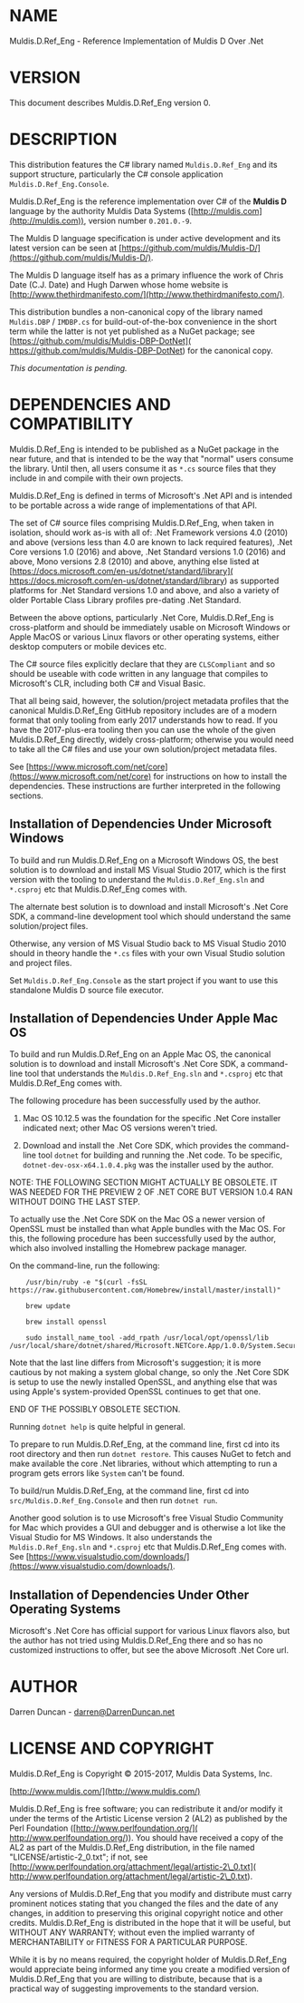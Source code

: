 # NAME

Muldis.D.Ref\_Eng -
Reference Implementation of Muldis D Over .Net

# VERSION

This document describes Muldis.D.Ref\_Eng version 0.

# DESCRIPTION

This distribution features the C\# library named `Muldis.D.Ref_Eng` and
its support structure, particularly the C\# console
application `Muldis.D.Ref_Eng.Console`.

Muldis.D.Ref\_Eng is the reference implementation over C\# of the **Muldis
D** language by the authority Muldis Data Systems
([http://muldis.com](http://muldis.com)), version number `0.201.0.-9`.

The Muldis D language specification is under active development and its
latest version can be seen at
[https://github.com/muldis/Muldis-D/](https://github.com/muldis/Muldis-D/).

The Muldis D language itself has as a primary influence the work of Chris
Date (C.J. Date) and Hugh Darwen whose home website is
[http://www.thethirdmanifesto.com/](http://www.thethirdmanifesto.com/).

This distribution bundles a non-canonical copy of the library
named `Muldis.DBP` / `IMDBP.cs` for build-out-of-the-box
convenience in the short term while the latter is not yet published as a
NuGet package; see [https://github.com/muldis/Muldis-DBP-DotNet](
https://github.com/muldis/Muldis-DBP-DotNet) for the canonical copy.

*This documentation is pending.*

# DEPENDENCIES AND COMPATIBILITY

Muldis.D.Ref\_Eng is intended to be published as a NuGet package in the
near future, and that is intended to be the way that "normal" users consume
the library.  Until then, all users consume it as `*.cs` source files
that they include in and compile with their own projects.

Muldis.D.Ref\_Eng is defined in terms of Microsoft's .Net API and is
intended to be portable across a wide range of implementations of that API.

The set of C\# source files comprising Muldis.D.Ref\_Eng, when taken in
isolation, should work as-is with all of:  .Net Framework versions 4.0
(2010) and above (versions less than 4.0 are known to lack required
features), .Net Core versions 1.0 (2016) and above, .Net Standard versions
1.0 (2016) and above, Mono versions 2.8 (2010) and above, anything else
listed at [https://docs.microsoft.com/en-us/dotnet/standard/library](
https://docs.microsoft.com/en-us/dotnet/standard/library) as supported
platforms for .Net Standard versions 1.0 and above, and also a variety of
older Portable Class Library profiles pre-dating .Net Standard.

Between the above options, particularly .Net Core, Muldis.D.Ref\_Eng is
cross-platform and should be immediately usable on Microsoft Windows or
Apple MacOS or various Linux flavors or other operating systems, either
desktop computers or mobile devices etc.

The C\# source files explicitly declare that they are `CLSCompliant`
and so should be useable with code written in any language that compiles to
Microsoft's CLR, including both C\# and Visual Basic.

That all being said, however, the solution/project metadata profiles that
the canonical Muldis.D.Ref\_Eng GitHub repository includes are of a modern
format that only tooling from early 2017 understands how to read.  If you
have the 2017-plus-era tooling then you can use the whole of the given
Muldis.D.Ref\_Eng directly, widely cross-platform; otherwise you would need
to take all the C\# files and use your own solution/project metadata files.

See [https://www.microsoft.com/net/core](https://www.microsoft.com/net/core)
for instructions on how to install the dependencies.  These instructions
are further interpreted in the following sections.

## Installation of Dependencies Under Microsoft Windows

To build and run Muldis.D.Ref\_Eng on a Microsoft Windows OS, the best
solution is to download and install MS Visual Studio 2017, which is the
first version with the tooling to understand the `Muldis.D.Ref_Eng.sln`
and `*.csproj` etc that Muldis.D.Ref\_Eng comes with.

The alternate best solution is to download and install Microsoft's .Net
Core SDK, a command-line development tool which should understand the same
solution/project files.

Otherwise, any version of MS Visual Studio back to MS Visual Studio 2010
should in theory handle the `*.cs` files with your own Visual Studio
solution and project files.

Set `Muldis.D.Ref_Eng.Console` as the start project if you want to use
this standalone Muldis D source file executor.

## Installation of Dependencies Under Apple Mac OS

To build and run Muldis.D.Ref\_Eng on an Apple Mac OS, the canonical
solution is to download and install Microsoft's .Net Core SDK, a
command-line tool that understands the `Muldis.D.Ref_Eng.sln`
and `*.csproj` etc that Muldis.D.Ref\_Eng comes with.

The following procedure has been successfully used by the author.

1. Mac OS 10.12.5 was the foundation for the specific .Net Core installer
indicated next; other Mac OS versions weren't tried.

2. Download and install the .Net Core SDK, which provides the command-line
tool `dotnet` for building and running the .Net code.  To be
specific, `dotnet-dev-osx-x64.1.0.4.pkg` was the
installer used by the author.

NOTE: THE FOLLOWING SECTION MIGHT ACTUALLY BE OBSOLETE.  IT WAS NEEDED FOR
THE PREVIEW 2 OF .NET CORE BUT VERSION 1.0.4 RAN WITHOUT DOING THE LAST STEP.

To actually use the .Net Core SDK on the Mac OS a newer version of OpenSSL
must be installed than what Apple bundles with the Mac OS.  For this, the
following procedure has been successfully used by the author, which also
involved installing the Homebrew package manager.

On the command-line, run the following:

        /usr/bin/ruby -e "$(curl -fsSL https://raw.githubusercontent.com/Homebrew/install/master/install)"

        brew update

        brew install openssl

        sudo install_name_tool -add_rpath /usr/local/opt/openssl/lib /usr/local/share/dotnet/shared/Microsoft.NETCore.App/1.0.0/System.Security.Cryptography.Native.dylib

Note that the last line differs from Microsoft's suggestion; it is more
cautious by not making a system global change, so only the .Net Core SDK is
setup to use the newly installed OpenSSL, and anything else that was using
Apple's system-provided OpenSSL continues to get that one.

END OF THE POSSIBLY OBSOLETE SECTION.

Running `dotnet help` is quite helpful in general.

To prepare to run Muldis.D.Ref\_Eng, at the command line, first cd
into its root directory and then run `dotnet restore`.  This causes
NuGet to fetch and make available the core .Net libraries, without which
attempting to run a program gets errors like `System` can't be found.

To build/run Muldis.D.Ref\_Eng, at the command line, first cd
into `src/Muldis.D.Ref_Eng.Console` and then run `dotnet run`.

Another good solution is to use Microsoft's free Visual Studio Community
for Mac which provides a GUI and debugger and is otherwise a lot like the
Visual Studio for MS Windows.  It also understands the `Muldis.D.Ref_Eng.sln`
and `*.csproj` etc that Muldis.D.Ref\_Eng comes with.  See
[https://www.visualstudio.com/downloads/](https://www.visualstudio.com/downloads/).

## Installation of Dependencies Under Other Operating Systems

Microsoft's .Net Core has official support for various Linux flavors also,
but the author has not tried using Muldis.D.Ref\_Eng there and so has no
customized instructions to offer, but see the above Microsoft .Net Core url.

# AUTHOR

Darren Duncan - darren@DarrenDuncan.net

# LICENSE AND COPYRIGHT

Muldis.D.Ref\_Eng is Copyright © 2015-2017, Muldis Data Systems, Inc.

[http://www.muldis.com/](http://www.muldis.com/)

Muldis.D.Ref\_Eng is free software; you can redistribute it and/or modify
it under the terms of the Artistic License version 2 (AL2) as published by
the Perl Foundation ([http://www.perlfoundation.org/](
http://www.perlfoundation.org/)).  You should have received a copy of the
AL2 as part of the Muldis.D.Ref\_Eng distribution, in the file named
"LICENSE/artistic-2\_0.txt"; if not, see
[http://www.perlfoundation.org/attachment/legal/artistic-2\_0.txt](
http://www.perlfoundation.org/attachment/legal/artistic-2\_0.txt).

Any versions of Muldis.D.Ref\_Eng that you modify and distribute must carry
prominent notices stating that you changed the files and the date of any
changes, in addition to preserving this original copyright notice and other
credits.  Muldis.D.Ref\_Eng is distributed in the hope that it will be
useful, but WITHOUT ANY WARRANTY; without even the implied warranty of
MERCHANTABILITY or FITNESS FOR A PARTICULAR PURPOSE.

While it is by no means required, the copyright holder of Muldis.D.Ref\_Eng
would appreciate being informed any time you create a modified version of
Muldis.D.Ref\_Eng that you are willing to distribute, because that is a
practical way of suggesting improvements to the standard version.
